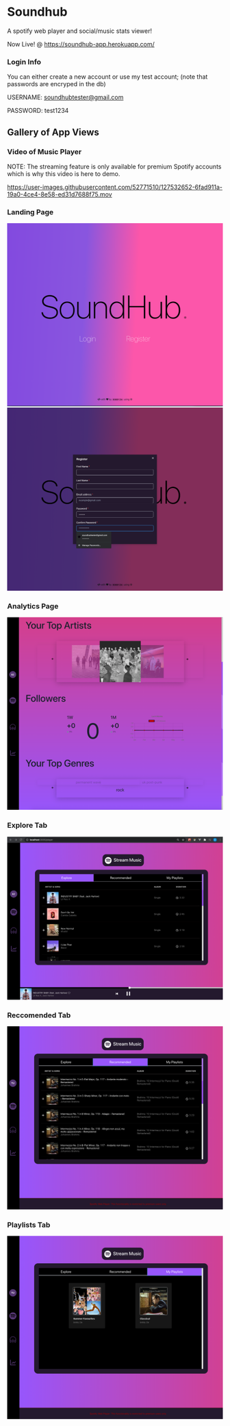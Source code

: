 # Soundhub
A spotify web player and social/music stats viewer!


Now Live! @ https://soundhub-app.herokuapp.com/

### Login Info
You can either create a new account or use my test account; (note that passwords are encryped in the db)

USERNAME: soundhubtester@gmail.com

PASSWORD: test1234

## Gallery of App Views

### Video of Music Player
NOTE: The streaming feature is only available for premium Spotify accounts which is why this video is here to demo.


https://user-images.githubusercontent.com/52771510/127532652-6fad911a-19a0-4ce4-8e58-ed31d7688f75.mov



### Landing Page

![Alt text](/Landing.png?raw=true "Optional Title")
![Alt text](/Register.png?raw=true "Optional Title")


### Analytics Page

![Alt text](/Analytics.png?raw=true "Optional Title")


### Explore Tab 

![Alt text](/Explore.png?raw=true "Optional Title")


### Reccomended Tab 

![Alt text](/Reccomended.png?raw=true "Optional Title")


### Playlists Tab 

![Alt text](/Playlists.png?raw=true "Optional Title")

